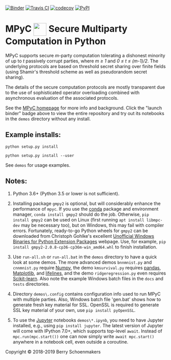 [![Binder](https://mybinder.org/badge_logo.svg)](https://mybinder.org/v2/gh/lschoe/mpyc/master)
[![Travis CI](https://travis-ci.com/lschoe/mpyc.svg)](https://travis-ci.com/lschoe/mpyc)
[![codecov](https://codecov.io/gh/lschoe/mpyc/branch/master/graph/badge.svg)](https://codecov.io/gh/lschoe/mpyc)
[![PyPI](https://img.shields.io/pypi/v/mpyc.svg)](https://pypi.org/project/mpyc/)

# MPyC <img align="center" width=40 src="https://github.com/lschoe/mpyc/blob/master/images/MPyC_Logo.png"> Secure Multiparty Computation in Python

MPyC supports secure *m*-party computation tolerating a dishonest minority of up to *t* passively corrupt parties,
where *m &ge; 1* and *0 &le; t &le; (m-1)/2*. The underlying protocols are based on threshold secret sharing over finite
fields (using Shamir's threshold scheme as well as pseudorandom secret sharing).

The details of the secure computation protocols are mostly transparent due to the use of sophisticated operator overloading
combined with asynchronous evaluation of the associated protocols.

See the [MPyC homepage](https://www.win.tue.nl/~berry/mpyc/) for more info and background. Click the "launch binder" badge
above to view the entire repository and try out its notebooks in the `demos` directory without any install.

## Example installs:

`python setup.py install`

`python setup.py install --user`

See `demos` for usage examples.

## Notes:

1. Python 3.6+ (Python 3.5 or lower is not sufficient).

2. Installing package `gmpy2` is optional, but will considerably enhance the performance of `mpyc`.
If you use the [conda](https://docs.conda.io/) package and environment manager, `conda install gmpy2` should do the job.
Otherwise, `pip install gmpy2` can be used on Linux (first running `apt install libmpc-dev` may be necessary too),
but on Windows, this may fail with compiler errors.
Fortunately, ready-to-go Python wheels for `gmpy2` can be downloaded from Christoph Gohlke's excellent
[Unofficial Windows Binaries for Python Extension Packages](https://www.lfd.uci.edu/~gohlke/pythonlibs/) webpage.
Use, for example, `pip install gmpy2-2.0.8-cp36-cp36m-win_amd64.whl` to finish installation.

3. Use `run-all.sh` or `run-all.bat` in the `demos` directory to have a quick look at some demos.
The more advanced demos `bnnmnist.py` and `cnnmnist.py` require [Numpy](https://www.numpy.org/), the demo `kmsurvival.py` requires
[pandas](https://pandas.pydata.org/), [Matplotlib](https://matplotlib.org/), and [lifelines](https://pypi.org/project/lifelines/),
and the demo `ridgeregression.py` even requires [Scikit-learn](https://scikit-learn.org/). Also note the example Windows batch
files in the `docs` and `tests` directories.

4. Directory `demos\.config` contains configuration info used to run MPyC with multiple parties. Also,
Windows batch file 'gen.bat' shows how to generate fresh key material for SSL. OpenSSL is required to generate
SSL key material of your own, use `pip install pyOpenSSL`.

5. To use the [Jupyter](https://jupyter.org/) notebooks `demos\*.ipynb`, you need to have Jupyter installed,
e.g., using `pip install jupyter`. The latest version of Jupyter will come with IPython 7.0+, which supports
top-level `await`. Instead of `mpc.run(mpc.start())` one can now simply write `await mpc.start()` anywhere in
a notebook cell, even outside a coroutine.

Copyright &copy; 2018-2019 Berry Schoenmakers
